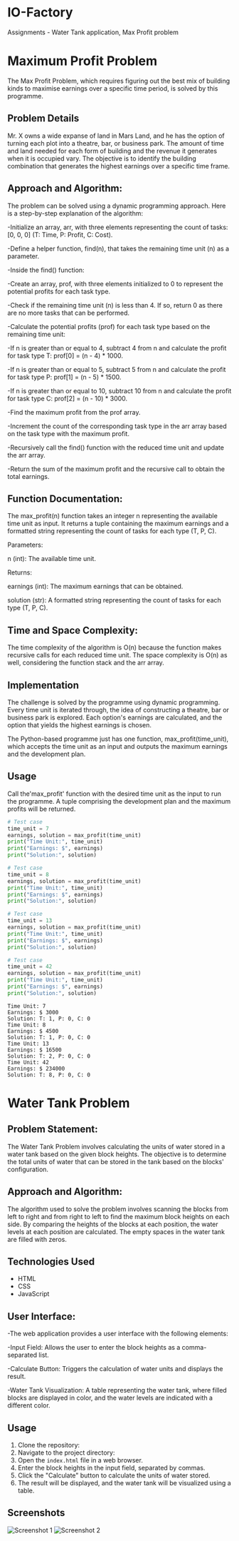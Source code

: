# IO-Factory

Assignments - Water Tank application, Max Profit problem

# Maximum Profit Problem

The Max Profit Problem, which requires figuring out the best mix of building kinds to maximise earnings over a specific time period, is solved by this programme.

## Problem Details

Mr. X owns a wide expanse of land in Mars Land, and he has the option of turning each plot into a theatre, bar, or business park. The amount of time and land needed for each form of building and the revenue it generates when it is occupied vary. The objective is to identify the building combination that generates the highest earnings over a specific time frame.


## Approach and Algorithm:

The problem can be solved using a dynamic programming approach. Here is a step-by-step explanation of the algorithm:

-Initialize an array, arr, with three elements representing the count of tasks: [0, 0, 0] (T: Time, P: Profit, C: Cost).

-Define a helper function, find(n), that takes the remaining time unit (n) as a parameter.

-Inside the find() function:

   -Create an array, prof, with three elements initialized to 0 to represent the potential profits for each task type.
   
   -Check if the remaining time unit (n) is less than 4. If so, return 0 as there are no more tasks that can be performed.
   
   -Calculate the potential profits (prof) for each task type based on the remaining time unit:
   
   -If n is greater than or equal to 4, subtract 4 from n and calculate the profit for task type T: prof[0] = (n - 4) * 1000.
     
   -If n is greater than or equal to 5, subtract 5 from n and calculate the profit for task type P: prof[1] = (n - 5) * 1500.
     
   -If n is greater than or equal to 10, subtract 10 from n and calculate the profit for task type C: prof[2] = (n - 10) * 3000.
     
   -Find the maximum profit from the prof array.
   
   -Increment the count of the corresponding task type in the arr array based on the task type with the maximum profit.
   
   -Recursively call the find() function with the reduced time unit and update the arr array.
   
   -Return the sum of the maximum profit and the recursive call to obtain the total earnings.
   
## Function Documentation:

The max_profit(n) function takes an integer n representing the available time unit as input. It returns a tuple containing the maximum earnings and a formatted string representing the count of tasks for each type (T, P, C).

Parameters:

n (int): The available time unit.

Returns:

earnings (int): The maximum earnings that can be obtained.

solution (str): A formatted string representing the count of tasks for each type (T, P, C).

## Time and Space Complexity:

The time complexity of the algorithm is O(n) because the function makes recursive calls for each reduced time unit. The space complexity is O(n) as well, considering the function stack and the arr array.

## Implementation 

The challenge is solved by the programme using dynamic programming. Every time unit is iterated through, the idea of constructing a theatre, bar or business park is explored. Each option's earnings are calculated, and the option that yields the highest earnings is chosen.

The Python-based programme just has one function, max_profit(time_unit), which accepts the time unit as an input and outputs the maximum earnings and the development plan.

## Usage

Call the'max_profit' function with the desired time unit as the input to run the programme. A tuple comprising the development plan and the maximum profits will be returned.

```python
# Test case
time_unit = 7
earnings, solution = max_profit(time_unit)
print("Time Unit:", time_unit)
print("Earnings: $", earnings)
print("Solution:", solution)

# Test case
time_unit = 8
earnings, solution = max_profit(time_unit)
print("Time Unit:", time_unit)
print("Earnings: $", earnings)
print("Solution:", solution)

# Test case
time_unit = 13
earnings, solution = max_profit(time_unit)
print("Time Unit:", time_unit)
print("Earnings: $", earnings)
print("Solution:", solution)

# Test case
time_unit = 42
earnings, solution = max_profit(time_unit)
print("Time Unit:", time_unit)
print("Earnings: $", earnings)
print("Solution:", solution)
```
```output
Time Unit: 7
Earnings: $ 3000
Solution: T: 1, P: 0, C: 0
Time Unit: 8
Earnings: $ 4500
Solution: T: 1, P: 0, C: 0
Time Unit: 13
Earnings: $ 16500
Solution: T: 2, P: 0, C: 0
Time Unit: 42
Earnings: $ 234000
Solution: T: 8, P: 0, C: 0
```

# Water Tank Problem

## Problem Statement:
The Water Tank Problem involves calculating the units of water stored in a water tank based on the given block heights. The objective is to determine the total units of water that can be stored in the tank based on the blocks' configuration.

## Approach and Algorithm:
The algorithm used to solve the problem involves scanning the blocks from left to right and from right to left to find the maximum block heights on each side. By comparing the heights of the blocks at each position, the water levels at each position are calculated. The empty spaces in the water tank are filled with zeros.

## Technologies Used

- HTML
- CSS
- JavaScript

## User Interface:

-The web application provides a user interface with the following elements:

-Input Field: Allows the user to enter the block heights as a comma-separated list.

-Calculate Button: Triggers the calculation of water units and displays the result.

-Water Tank Visualization: A table representing the water tank, where filled blocks are displayed in color, and the water levels are indicated with a different color.

## Usage

1. Clone the repository:
2. Navigate to the project directory:
3. Open the `index.html` file in a web browser.
4. Enter the block heights in the input field, separated by commas.
5. Click the "Calculate" button to calculate the units of water stored.
6. The result will be displayed, and the water tank will be visualized using a table.

## Screenshots

![Screenshot 1](https://github.com/Bhuvaneshbhuvi93/IO-Factory/blob/main/Bhuvaneshwar/IO-Factory-main/screenshots/screenshot3.JPG)
![Screenshot 2](https://github.com/Bhuvaneshbhuvi93/IO-Factory/blob/main/Bhuvaneshwar/IO-Factory-main/screenshots/screenshot4.JPG)

